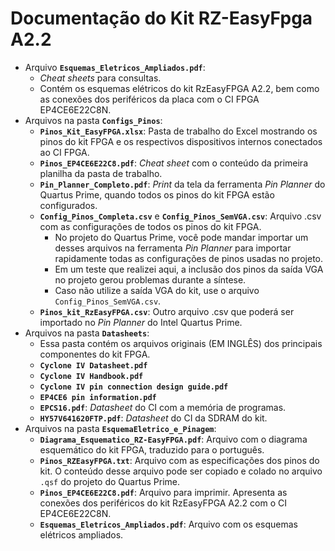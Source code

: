 # Documentação do Kit RZ-EasyFpga A2.2      
 - Arquivo **`Esquemas_Eletricos_Ampliados.pdf`**:     
 	- _Cheat sheets_ para consultas.      
	- Contém os esquemas elétricos do kit RzEasyFPGA A2.2, bem como as conexões dos periféricos da placa com o CI FPGA EP4CE6E22C8N.      
 - Arquivos na pasta **`Configs_Pinos`**:      
	- **`Pinos_Kit_EasyFPGA.xlsx`**: Pasta de trabalho do Excel mostrando os pinos do kit FPGA e os respectivos dispositivos internos conectados ao CI FPGA.             
	- **`Pinos_EP4CE6E22C8.pdf`**: _Cheat sheet_ com o conteúdo da primeira planilha da pasta de trabalho.       
	- **`Pin_Planner_Completo.pdf`**: _Print_ da tela da ferramenta _Pin Planner_ do Quartus Prime, quando todos os pinos do kit FPGA estão configurados.      
	- **`Config_Pinos_Completa.csv`** e **`Config_Pinos_SemVGA.csv`**: Arquivo .csv com as configurações de todos os pinos do kit FPGA.          
		- No projeto do Quartus Prime, você pode mandar importar um desses arquivos na ferramenta _Pin Planner_ para importar rapidamente todas as configurações de pinos usadas no projeto.      
		- Em um teste que realizei aqui, a inclusão dos pinos da saída VGA no projeto gerou problemas durante a síntese.        
		- Caso não utilize a saída VGA do kit, use o arquivo `Config_Pinos_SemVGA.csv`.       
	- **`Pinos_kit_RzEasyFPGA.csv`**: Outro arquivo .csv que poderá ser importado no _Pin Planner_ do Intel Quartus Prime.       
 - Arquivos na pasta **`Datasheets`**:              
	- Essa pasta contém os arquivos originais (EM INGLÊS) dos principais componentes do kit FPGA.       
	- **`Cyclone IV Datasheet.pdf`**     
	- **`Cyclone IV Handbook.pdf`**     
	- **`Cyclone IV pin connection design guide.pdf`**     
	- **`EP4CE6 pin information.pdf`**            
	- **`EPCS16.pdf`**: _Datasheet_ do CI com a memória de programas.     
	- **`HY57V641620FTP.pdf`**: _Datasheet_ do CI da SDRAM do kit.        
  - Arquivos na pasta **`EsquemaEletrico_e_Pinagem`**:                
	- **`Diagrama_Esquematico_RZ-EasyFPGA.pdf`**: Arquivo com o diagrama esquemático do kit FPGA, traduzido para o português.                 
	- **`Pinos_RZEasyFPGA.txt`**: Arquivo com as especificações dos pinos do kit. O conteúdo desse arquivo pode ser copiado e colado no arquivo `.qsf` do projeto do Quartus Prime.        
	- **`Pinos_EP4CE6E22C8.pdf`**: Arquivo para imprimir. Apresenta as conexões dos periféricos do kit RzEasyFPGA A2.2 com o CI EP4CE6E22C8N.         
	- **`Esquemas_Eletricos_Ampliados.pdf`**: Arquivo com os esquemas elétricos ampliados.           	
		
 